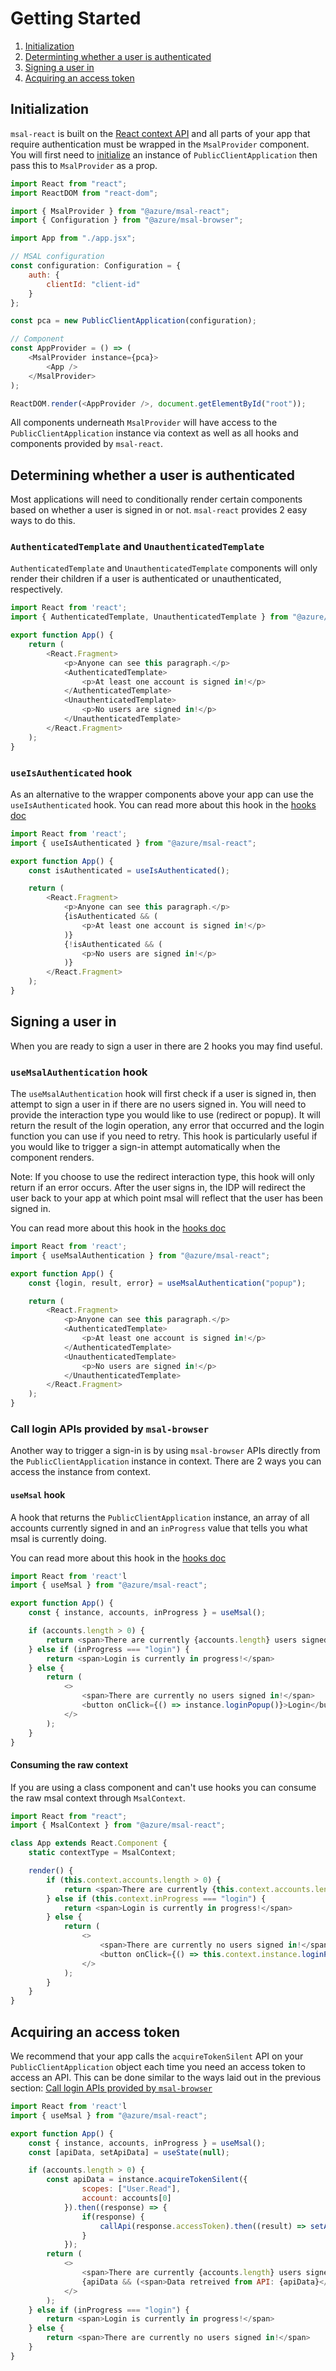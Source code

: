 # Getting Started

1. [Initialization](#Initialization)
1. [Determinting whether a user is authenticated](#determining-whether-a-user-is-authenticated)
1. [Signing a user in](#signing-a-user-in)
1. [Acquiring an access token](#acquiring-an-access-token)

## Initialization

`msal-react` is built on the [React context API](https://reactjs.org/docs/context.html) and all parts of your app that require authentication must be wrapped in the `MsalProvider` component. You will first need to [initialize](https://github.com/AzureAD/microsoft-authentication-library-for-js/blob/dev/lib/msal-browser/docs/initialization.md) an instance of `PublicClientApplication` then pass this to `MsalProvider` as a prop.

```javascript
import React from "react";
import ReactDOM from "react-dom";

import { MsalProvider } from "@azure/msal-react";
import { Configuration } from "@azure/msal-browser";

import App from "./app.jsx";

// MSAL configuration
const configuration: Configuration = {
    auth: {
        clientId: "client-id"
    }
};

const pca = new PublicClientApplication(configuration);

// Component
const AppProvider = () => (
    <MsalProvider instance={pca}>
        <App />
    </MsalProvider>
);

ReactDOM.render(<AppProvider />, document.getElementById("root"));
```

All components underneath `MsalProvider` will have access to the `PublicClientApplication` instance via context as well as all hooks and components provided by `msal-react`.

## Determining whether a user is authenticated

Most applications will need to conditionally render certain components based on whether a user is signed in or not. `msal-react` provides 2 easy ways to do this.

### `AuthenticatedTemplate` and `UnauthenticatedTemplate`

`AuthenticatedTemplate` and `UnauthenticatedTemplate` components will only render their children if a user is authenticated or unauthenticated, respectively.

```javascript
import React from 'react';
import { AuthenticatedTemplate, UnauthenticatedTemplate } from "@azure/msal-react";

export function App() {
    return (
        <React.Fragment>
            <p>Anyone can see this paragraph.</p>
            <AuthenticatedTemplate>
                <p>At least one account is signed in!</p>
            </AuthenticatedTemplate>
            <UnauthenticatedTemplate>
                <p>No users are signed in!</p>
            </UnauthenticatedTemplate>
        </React.Fragment>
    );
}
```

### `useIsAuthenticated` hook

As an alternative to the wrapper components above your app can use the `useIsAuthenticated` hook.
You can read more about this hook in the [hooks doc](https://github.com/AzureAD/microsoft-authentication-library-for-js/blob/dev/lib/msal-react/docs/getting-started.md#useisauthenticated-hook)

```javascript
import React from 'react';
import { useIsAuthenticated } from "@azure/msal-react";

export function App() {
    const isAuthenticated = useIsAuthenticated();

    return (
        <React.Fragment>
            <p>Anyone can see this paragraph.</p>
            {isAuthenticated && (
                <p>At least one account is signed in!</p>
            )}
            {!isAuthenticated && (
                <p>No users are signed in!</p>
            )}
        </React.Fragment>
    );
}
```

## Signing a user in

When you are ready to sign a user in there are 2 hooks you may find useful.

### `useMsalAuthentication` hook

The `useMsalAuthentication` hook will first check if a user is signed in, then attempt to sign a user in if there are no users signed in. You will need to provide the interaction type you would like to use (redirect or popup).
It will return the result of the login operation, any error that occurred and the login function you can use if you need to retry. This hook is particularly useful if you would like to trigger a sign-in attempt automatically when the component renders.

Note: If you choose to use the redirect interaction type, this hook will only return if an error occurs. After the user signs in, the IDP will redirect the user back to your app at which point msal will reflect that the user has been signed in.

You can read more about this hook in the [hooks doc](https://github.com/AzureAD/microsoft-authentication-library-for-js/blob/dev/lib/msal-react/docs/getting-started.md#usemsalauthentication-hook)

```javascript
import React from 'react';
import { useMsalAuthentication } from "@azure/msal-react";

export function App() {
    const {login, result, error} = useMsalAuthentication("popup");

    return (
        <React.Fragment>
            <p>Anyone can see this paragraph.</p>
            <AuthenticatedTemplate>
                <p>At least one account is signed in!</p>
            </AuthenticatedTemplate>
            <UnauthenticatedTemplate>
                <p>No users are signed in!</p>
            </UnauthenticatedTemplate>
        </React.Fragment>
    );
}
```

### Call login APIs provided by `msal-browser`

Another way to trigger a sign-in is by using `msal-browser` APIs directly from the `PublicClientApplication` instance in context. There are 2 ways you can access the instance from context.

#### `useMsal` hook

A hook that returns the `PublicClientApplication` instance, an array of all accounts currently signed in and an `inProgress` value that tells you what msal is currently doing.

You can read more about this hook in the [hooks doc](https://github.com/AzureAD/microsoft-authentication-library-for-js/blob/dev/lib/msal-react/docs/getting-started.md#usemsal-hook)

```javascript
import React from 'react'l
import { useMsal } from "@azure/msal-react";

export function App() {
    const { instance, accounts, inProgress } = useMsal();

    if (accounts.length > 0) {
        return <span>There are currently {accounts.length} users signed in!</span>
    } else if (inProgress === "login") {
        return <span>Login is currently in progress!</span>
    } else {
        return (
            <>
                <span>There are currently no users signed in!</span>
                <button onClick={() => instance.loginPopup()}>Login</button>
            </>
        );
    }
}
```

#### Consuming the raw context

If you are using a class component and can't use hooks you can consume the raw msal context through `MsalContext`.

```javascript
import React from "react";
import { MsalContext } from "@azure/msal-react";

class App extends React.Component {
    static contextType = MsalContext;

    render() {
        if (this.context.accounts.length > 0) {
            return <span>There are currently {this.context.accounts.length} users signed in!</span>
        } else if (this.context.inProgress === "login") {
            return <span>Login is currently in progress!</span>
        } else {
            return (
                <>
                    <span>There are currently no users signed in!</span>
                    <button onClick={() => this.context.instance.loginPopup()}>Login</button>
                </>
            );
        }
    }
}
```

## Acquiring an access token

We recommend that your app calls the `acquireTokenSilent` API on your `PublicClientApplication` object each time you need an access token to access an API. This can be done similar to the ways laid out in the previous section: [Call login APIs provided by `msal-browser`](#call-login-apis-provided-by-msal-browser)

```javascript
import React from 'react'l
import { useMsal } from "@azure/msal-react";

export function App() {
    const { instance, accounts, inProgress } = useMsal();
    const [apiData, setApiData] = useState(null);

    if (accounts.length > 0) {
        const apiData = instance.acquireTokenSilent({
                scopes: ["User.Read"],
                account: accounts[0]
            }).then((response) => {
                if(response) {
                    callApi(response.accessToken).then((result) => setApiData(result))
                }
            });
        return (
            <>
                <span>There are currently {accounts.length} users signed in!</span>
                {apiData && (<span>Data retreived from API: {apiData}</span>)}
            </>
        );
    } else if (inProgress === "login") {
        return <span>Login is currently in progress!</span>
    } else {
        return <span>There are currently no users signed in!</span>
    }
}
```
